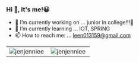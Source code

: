### Hi 👋, It's me!😀

- 🔭 I’m currently working on ...  junior in college!!!🏫
- 🌱 I’m currently learning ...   IOT, SPRING 
- 📫 How to reach me: ... leen013159@gmail.com


<!-- - 🔭 I’m currently working on ...  junior in college!!!
- 🌱 I’m currently learning ...   IOT, SPRING
- 👯 I’m looking to collaborate on ...
- 🤔 I’m looking for help with ...
- 💬 Ask me about ...
- 📫 How to reach me: ... leen013159@gmail.com
- 😄 Pronouns: ...
- ⚡ Fun fact: ...  -->

<table>
    <tr>
        <td valign="top" width="50%" style="border: none">
        <img align="left" src="https://github-readme-stats.vercel.app/api/top-langs?username=jenjenniee&show_icons=true&locale=en&layout=compact&theme=vue" alt="jenjenniee" />
        </td>
        <td valign="top" width="50%" style="border: none">
        <img align="center" src="https://github-readme-stats.vercel.app/api?username=jenjenniee&show_icons=true&locale=en&theme=vue" alt="jenjenniee" />
        </td>
    </tr>
</table>
